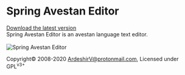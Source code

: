 # Spring Avestan Editor<br/>
<a href="https://github.com/ArdeshirV/SpringAvestanEditor/releases">Download the latest version</a><br/>
Spring Avestan Editor is an avestan language text editor.<br/><br/>
<img alt="Spring Avestan Editor" src="https://raw.githubusercontent.com/ArdeshirV/SpringAvestanEditor/master/Images/AvestanEditor.png">
<p style="margin: auto;">
  Copyright&copy; 2008-2020 <a href="mailto:ardeshirv@protonmail.com">ArdeshirV@protonmail.com</a>, Licensed under GPL<sup>v3+</sup>
<p/>
